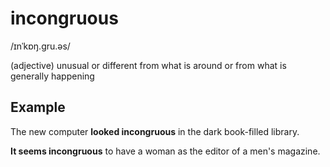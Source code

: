 # incongruous

/ɪnˈkɒŋ.ɡru.əs/

(adjective) unusual or different from what is around or from what is generally happening

## Example

The new computer **looked incongruous** in the dark book-filled library.

**It seems incongruous** to have a woman as the editor of a men's magazine.
